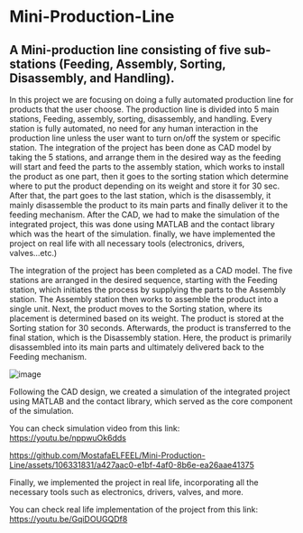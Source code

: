 # Mini-Production-Line
## A Mini-production line consisting of five sub-stations (Feeding, Assembly, Sorting, Disassembly, and Handling).

In this project we are focusing on doing a fully automated production line for products that the user choose. The production line is divided into 5 main stations, Feeding, assembly, sorting, disassembly, and handling. Every station is fully automated, no need for any human interaction in the production line unless the user want to turn on/off the system or specific station. The integration of the project has been done as CAD model by taking the 5 stations, and arrange them in the desired way as the feeding will start and feed the parts to the assembly station, which works to install the product as one part, then it goes to the sorting station which determine where to put the product depending on its weight and store it for 30 sec. After that, the part goes to the last station, which is the disassembly, it mainly disassemble the product to its main parts and finally deliver it to the feeding mechanism. After the CAD, we had to make the simulation of the integrated project, this was done using MATLAB and the contact library which was the heart of the simulation. finally, we have implemented the project on real life with all necessary tools (electronics, drivers, valves...etc.)



The integration of the project has been completed as a CAD model. The five stations are arranged in the desired sequence, starting with the Feeding station, which initiates the process by supplying the parts to the Assembly station. The Assembly station then works to assemble the product into a single unit. Next, the product moves to the Sorting station, where its placement is determined based on its weight. The product is stored at the Sorting station for 30 seconds. Afterwards, the product is transferred to the final station, which is the Disassembly station. Here, the product is primarily disassembled into its main parts and ultimately delivered back to the Feeding mechanism.

![image](https://github.com/MostafaELFEEL/Mini-Production-Line/assets/106331831/154a56ef-1110-46ba-a4e2-6d775eb1fceb)

Following the CAD design, we created a simulation of the integrated project using MATLAB and the contact library, which served as the core component of the simulation.

You can check simulation video from this link:
https://youtu.be/nppwuOk6dds

https://github.com/MostafaELFEEL/Mini-Production-Line/assets/106331831/a427aac0-e1bf-4af0-8b6e-ea26aae41375

Finally, we implemented the project in real life, incorporating all the necessary tools such as electronics, drivers, valves, and more.

You can check real life implementation of the project from this link:
https://youtu.be/GqiDOUGQDf8







